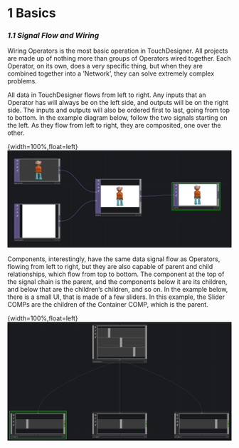 # 1 Basics
### *1.1 Signal Flow and Wiring*

Wiring Operators is the most basic operation in TouchDesigner. All projects are made up of nothing more than groups of Operators wired together. Each Operator, on its own, does a very specific thing, but when they are combined together into a ’Network’, they can solve extremely complex problems.

All data in TouchDesigner flows from left to right. Any inputs that an Operator has will always be on the left side, and outputs will be on the right side. The inputs and outputs will also be ordered first to last, going from top to bottom. In the example diagram below, follow the two signals starting on the left. As they flow from left to right, they are composited, one over the other.

{width=100%,float=left}
![img 1.1.1](../img/1.1/signal-flow-1.png)

Components, interestingly, have the same data signal flow as Operators, flowing from left to right, but they are also capable of parent and child relationships, which flow from top to bottom. The component at the top of the signal chain is the parent, and the components below it are its children, and below that are the children’s children, and so on. In the example below, there is a small UI, that is made of a few sliders. In this example, the Slider COMPs are the children of the Container COMP, which is the parent.

{width=100%,float=left}
![img 1.1.2](../img/1.1/signal-flow-2.png)

